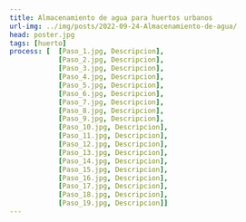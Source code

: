 ```yaml
---
title: Almacenamiento de agua para huertos urbanos
url-img: ../img/posts/2022-09-24-Almacenamiento-de-agua/
head: poster.jpg
tags: [huerto]
process: [  [Paso_1.jpg, Descripcion],
            [Paso_2.jpg, Descripcion],
            [Paso_3.jpg, Descripcion],
            [Paso_4.jpg, Descripcion],
            [Paso_5.jpg, Descripcion],
            [Paso_6.jpg, Descripcion],
            [Paso_7.jpg, Descripcion],
            [Paso_8.jpg, Descripcion],
            [Paso_9.jpg, Descripcion],
            [Paso_10.jpg, Descripcion],
            [Paso_11.jpg, Descripcion],
            [Paso_12.jpg, Descripcion],
            [Paso_13.jpg, Descripcion],
            [Paso_14.jpg, Descripcion],
            [Paso_15.jpg, Descripcion],
            [Paso_16.jpg, Descripcion],
            [Paso_17.jpg, Descripcion],
            [Paso_18.jpg, Descripcion],
            [Paso_19.jpg, Descripcion]] 
---
```

